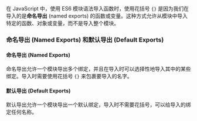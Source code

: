 



在 JavaScript 中，使用 ES6 模块语法导入函数时，使用花括号 `{}` 是因为我们在导入的是**命名导出** (named exports) 的函数或变量。这种方式允许从模块中导入特定的函数、对象或变量，而不是导入整个模块。



### 命名导出 (Named Exports) 和默认导出 (Default Exports)

#### 命名导出 (Named Exports)

命名导出允许一个模块导出多个绑定，并且在导入时可以选择性地导入其中的某些绑定。导入时需要使用花括号 `{}` 来包裹要导入的名字。



#### 默认导出 (Default Exports)

默认导出允许一个模块导出一个默认绑定，导入时不需要花括号，可以给导入的绑定任何名称。